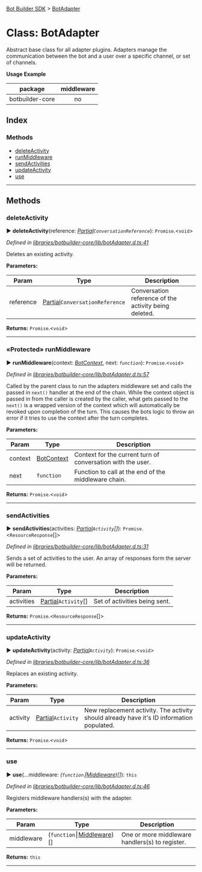[Bot Builder SDK](../README.md) > [BotAdapter](../classes/botbuilder.botadapter.md)



# Class: BotAdapter


Abstract base class for all adapter plugins. Adapters manage the communication between the bot and a user over a specific channel, or set of channels.

**Usage Example**

<table>

<thead>

<tr>

<th>package</th>

<th style="text-align:center">middleware</th>

</tr>

</thead>

<tbody>

<tr>

<td>botbuilder-core</td>

<td style="text-align:center">no</td>

</tr>

</tbody>

</table>

## Index

### Methods

* [deleteActivity](botbuilder.botadapter.md#deleteactivity)
* [runMiddleware](botbuilder.botadapter.md#runmiddleware)
* [sendActivities](botbuilder.botadapter.md#sendactivities)
* [updateActivity](botbuilder.botadapter.md#updateactivity)
* [use](botbuilder.botadapter.md#use)



---
## Methods
<a id="deleteactivity"></a>

###  deleteActivity

► **deleteActivity**(reference: *[Partial]()`ConversationReference`*): `Promise`.<`void`>



*Defined in [libraries/botbuilder-core/lib/botAdapter.d.ts:41](https://github.com/Microsoft/botbuilder-js/blob/3840892/libraries/botbuilder-core/lib/botAdapter.d.ts#L41)*



Deletes an existing activity.


**Parameters:**

| Param | Type | Description |
| ------ | ------ | ------ |
| reference | [Partial]()`ConversationReference`   |  Conversation reference of the activity being deleted. |





**Returns:** `Promise`.<`void`>





___

<a id="runmiddleware"></a>

### «Protected» runMiddleware

► **runMiddleware**(context: *[BotContext](botbuilder.botcontext.md)*, next: *`function`*): `Promise`.<`void`>



*Defined in [libraries/botbuilder-core/lib/botAdapter.d.ts:57](https://github.com/Microsoft/botbuilder-js/blob/3840892/libraries/botbuilder-core/lib/botAdapter.d.ts#L57)*



Called by the parent class to run the adapters middleware set and calls the passed in `next()` handler at the end of the chain. While the context object is passed in from the caller is created by the caller, what gets passed to the `next()` is a wrapped version of the context which will automatically be revoked upon completion of the turn. This causes the bots logic to throw an error if it tries to use the context after the turn completes.


**Parameters:**

| Param | Type | Description |
| ------ | ------ | ------ |
| context | [BotContext](botbuilder.botcontext.md)   |  Context for the current turn of conversation with the user. |
| next | `function`   |  Function to call at the end of the middleware chain. |





**Returns:** `Promise`.<`void`>





___

<a id="sendactivities"></a>

###  sendActivities

► **sendActivities**(activities: *[Partial]()`Activity`[]*): `Promise`.<`ResourceResponse`[]>



*Defined in [libraries/botbuilder-core/lib/botAdapter.d.ts:31](https://github.com/Microsoft/botbuilder-js/blob/3840892/libraries/botbuilder-core/lib/botAdapter.d.ts#L31)*



Sends a set of activities to the user. An array of responses form the server will be returned.


**Parameters:**

| Param | Type | Description |
| ------ | ------ | ------ |
| activities | [Partial]()`Activity`[]   |  Set of activities being sent. |





**Returns:** `Promise`.<`ResourceResponse`[]>





___

<a id="updateactivity"></a>

###  updateActivity

► **updateActivity**(activity: *[Partial]()`Activity`*): `Promise`.<`void`>



*Defined in [libraries/botbuilder-core/lib/botAdapter.d.ts:36](https://github.com/Microsoft/botbuilder-js/blob/3840892/libraries/botbuilder-core/lib/botAdapter.d.ts#L36)*



Replaces an existing activity.


**Parameters:**

| Param | Type | Description |
| ------ | ------ | ------ |
| activity | [Partial]()`Activity`   |  New replacement activity. The activity should already have it's ID information populated. |





**Returns:** `Promise`.<`void`>





___

<a id="use"></a>

###  use

► **use**(...middleware: *(`function`⎮[Middleware]())[]*): `this`



*Defined in [libraries/botbuilder-core/lib/botAdapter.d.ts:46](https://github.com/Microsoft/botbuilder-js/blob/3840892/libraries/botbuilder-core/lib/botAdapter.d.ts#L46)*



Registers middleware handlers(s) with the adapter.


**Parameters:**

| Param | Type | Description |
| ------ | ------ | ------ |
| middleware | (`function`⎮[Middleware]())[]   |  One or more middleware handlers(s) to register. |





**Returns:** `this`





___


